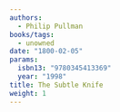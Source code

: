 ```yaml
---
authors:
  - Philip Pullman
books/tags:
  - unowned
date: "1800-02-05"
params:
  isbn13: "9780345413369"
  year: "1998"
title: The Subtle Knife
weight: 1
---
```


<!--more-->
